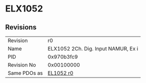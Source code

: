 # ELX1052

## Revisions
<table>
<tr>
<td>Revision</td>
<td>r0</td>
</tr>
<tr>
<td>Name</td>
<td>ELX1052 2Ch. Dig. Input  NAMUR, Ex i</td>
</tr>
<tr>
<td>PID</td>
<td>0x970b3fc9</td>
</tr>
<tr>
<td>Revision No</td>
<td>0x00100000</td>
</tr>
<tr>
<td>Same PDOs as</td>
<td><a href="EL1052.md">EL1052 r0</a></td>
</tr>
</table>
